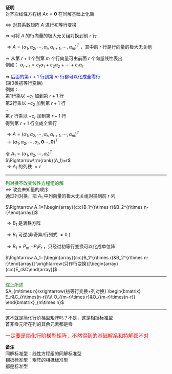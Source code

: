 **证明**    
对齐次线性方程组 $Ax=\mathbf0$ 在同解基础上化简    
    
 $\Leftrightarrow$ 对其系数矩阵 $A$ 进行初等行变换    
    
 $\Rightarrow$ 可将 $A$ 的行向量的极大无关组对换到前 $r$ 行    
    
 $\Rightarrow A=(\alpha_1,\alpha_2,\cdots,    
\alpha_r,\alpha_{r+1},\cdots,\alpha_m)^T$ ，其中前 $r$ 行是行向量的极大无关组    
    
 $\Rightarrow$ 从第 $r+1$ 个到第 $m$ 个行向量可由前面 $r$ 个向量线性表出    
例如： $\alpha_{r+1}=c_1\alpha_1+c_2\alpha_2    
+\cdots+c_r\alpha_r$     
    
 $\Rightarrow$ <font color=blue>后面的第 $r+1$ 行到第 $m$ 行都可以化成全零行</font>    
(第3类初等行变换)    
例如：    
第1行乘以 $-c_1$ 加到第 $r+1$ 行    
第2行乘以 $-c_2$ 加到第 $r+1$ 行    
 $\cdots$     
第 $r$ 行乘以 $-c_r$ 加到第 $r+1$ 行    
得到第 $r+1$ 行变成全零行    
    
 $\Rightarrow A=(\alpha_1,\alpha_2,\cdots,    
\alpha_r,\alpha_{r+1},\cdots,\alpha_m)^T$     
 $\longrightarrow(\alpha_1,\alpha_2,\cdots,    
\alpha_r,\mathbf0\cdots,\mathbf0)^T$     
    
令 $A_1=(\alpha_1,\alpha_2,\cdots,\alpha_r)^T$     
 $\Rightarrow\rm{rank}(A_1)=r$     
 $\Rightarrow A_1$ 的列秩 $=r$     
    
---    
    
<font color=green>列对换不改变线性方程组的解</font>    
 $\Leftrightarrow$ 改变未知量的顺序    
通过列对换，把 $A_1$ 中列向量的极大无关组对换到前 $r$ 列    
    
 $\Rightarrow     
A_1=[\begin{array}{c:c}B_1^{r\times r}&B_2^{r\times n-r}\end{array}]$     
    
 $\Rightarrow B_1$ 是满秩方阵    
    
 $\Rightarrow B_1$ 可逆(非奇异/行列式 $\neq0$ )    
    
 $\Rightarrow B_1=P_m\cdots P_1E_r$ ，只经过初等行变换可以化成单位阵    
    
 $\Rightarrow    
A_1=[\begin{array}{c:c}B_1^{r\times r}&B_2^{r\times n-r}\end{array}]    
\xrightarrow{只作行变换}[\begin{array}{c:c}E_r&C\end{array}]$     
    
---    
    
<font color=green>综上所述</font>    
 $A_{m\times n}\xrightarrow{初等行变换+列对换}    
\begin{bmatrix}    
E_r&C_{r\times(n-r)}\\\     
O_{(m-r)\times r}&O_{(m-r)\times(n-r)}    
\end{bmatrix}_{m\times n}$     
    
---    
    
这不就是简化行阶梯型矩阵吗？不是，这是相抵标准型    
首非零元所在列的其余元素都是零    
    
<font color=red size=3>一定要是简化行阶梯型矩阵，不然得到的基础解系和特解都不对</font>    
    
**备注**    
同解标准型：线性方程组的同解标准型    
相抵标准型：矩阵的相抵标准型    
都是标准型    
